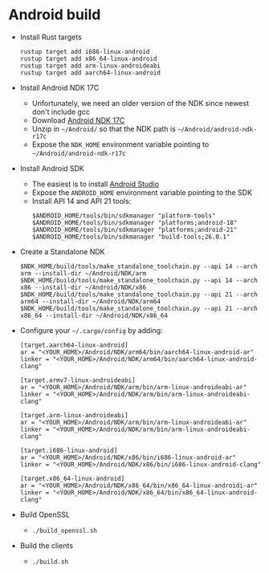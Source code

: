 # Android build

* Install Rust targets
    ```
    rustup target add i686-linux-android
    rustup target add x86_64-linux-android
    rustup target add arm-linux-androideabi
    rustup target add aarch64-linux-android
    ```

* Install Android NDK 17C
    * Unfortunately, we need an older version of the NDK since newest don't include gcc
    * Download [Android NDK 17C](https://developer.android.com/ndk/downloads/older_releases.html#ndk-17c-downloads)
    * Unzip in `~/Android/` so that the NDK path is `~/Android/android-ndk-r17c`
    * Expose the `NDK_HOME` environment variable pointing to `~/Android/android-ndk-r17c`

* Install Android SDK
    * The easiest is to install [Android Studio](https://developer.android.com/studio/)
    * Expose the `ANDROID_HOME` environment variable pointing to the SDK
    * Install API 14 and API 21 tools:
        ```
        $ANDROID_HOME/tools/bin/sdkmanager "platform-tools"
        $ANDROID_HOME/tools/bin/sdkmanager "platforms;android-18"
        $ANDROID_HOME/tools/bin/sdkmanager "platforms;android-21"
        $ANDROID_HOME/tools/bin/sdkmanager "build-tools;26.0.1"
        ```
        
* Create a Standalone NDK
    ```
    $NDK_HOME/build/tools/make_standalone_toolchain.py --api 14 --arch arm --install-dir ~/Android/NDK/arm
    $NDK_HOME/build/tools/make_standalone_toolchain.py --api 14 --arch x86 --install-dir ~/Android/NDK/x86
    $NDK_HOME/build/tools/make_standalone_toolchain.py --api 21 --arch arm64 --install-dir ~/Android/NDK/arm64
    $NDK_HOME/build/tools/make_standalone_toolchain.py --api 21 --arch x86_64 --install-dir ~/Android/NDK/x86_64
    ```

* Configure your `~/.cargo/config` by adding:
    ```
    [target.aarch64-linux-android]
    ar = "<YOUR_HOME>/Android/NDK/arm64/bin/aarch64-linux-android-ar"
    linker = "<YOUR_HOME>/Android/NDK/arm64/bin/aarch64-linux-android-clang"

    [target.armv7-linux-androideabi]
    ar = "<YOUR_HOME>/Android/NDK/arm/bin/arm-linux-androideabi-ar"
    linker = "<YOUR_HOME>/Android/NDK/arm/bin/arm-linux-androideabi-clang"

    [target.arm-linux-androideabi]
    ar = "<YOUR_HOME>/Android/NDK/arm/bin/arm-linux-androideabi-ar"
    linker = "<YOUR_HOME>/Android/NDK/arm/bin/arm-linux-androideabi-clang"

    [target.i686-linux-android]
    ar = "<YOUR_HOME>/Android/NDK/x86/bin/i686-linux-android-ar"
    linker = "<YOUR_HOME>/Android/NDK/x86/bin/i686-linux-android-clang"
    
    [target.x86_64-linux-android]
    ar = "<YOUR_HOME>/Android/NDK/x86_64/bin/x86_64-linux-androidi-ar"
    linker = "<YOUR_HOME>/Android/NDK/x86_64/bin/x86_64-linux-android-clang"
    ```
    
* Build OpenSSL
    * `./build_openssl.sh`
    
* Build the clients
    * `./build.sh`
